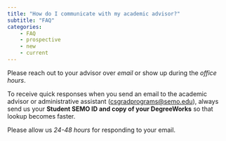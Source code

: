 ```yaml
---
title: "How do I communicate with my academic advisor?"
subtitle: "FAQ"
categories:
    - FAQ
    - prospective
    - new
    - current
---
```

Please reach out to your advisor over *email* or show up during the *office hours*. 

To receive quick responses when you send an email to the academic advisor or administrative assistant (csgradprograms@semo.edu), always send us your **Student SEMO ID and copy of your DegreeWorks**  so that lookup becomes faster. 

Please allow us *24-48 hours* for responding to your email.